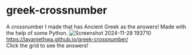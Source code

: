 # greek-crossnumber
A crossnumber I made that has Ancient Greek as the answers! Made with the help of some Python.
![Screenshot 2024-11-28 193710](https://github.com/user-attachments/assets/1850f925-0edc-4562-8f27-1b40aae9f036)  
https://layanjethwa.github.io/greek-crossnumber/  
Click the grid to see the answers!
